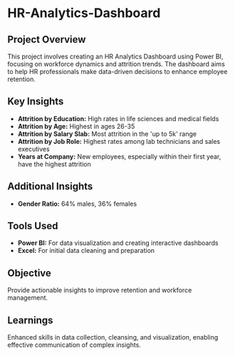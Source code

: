 # HR-Analytics-Dashboard

## Project Overview
This project involves creating an HR Analytics Dashboard using Power BI, focusing on workforce dynamics and attrition trends. The dashboard aims to help HR professionals make data-driven decisions to enhance employee retention.

## Key Insights
- **Attrition by Education:** High rates in life sciences and medical fields
- **Attrition by Age:** Highest in ages 26-35
- **Attrition by Salary Slab:** Most attrition in the 'up to 5k' range
- **Attrition by Job Role:** Highest rates among lab technicians and sales executives
- **Years at Company:** New employees, especially within their first year, have the highest attrition

## Additional Insights
- **Gender Ratio:** 64% males, 36% females

## Tools Used
- **Power BI:** For data visualization and creating interactive dashboards
- **Excel:** For initial data cleaning and preparation

## Objective
Provide actionable insights to improve retention and workforce management.

## Learnings
Enhanced skills in data collection, cleansing, and visualization, enabling effective communication of complex insights.



